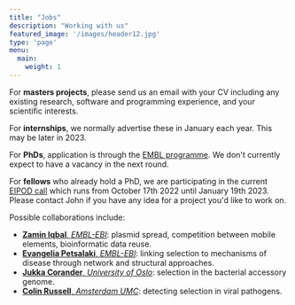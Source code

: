 ```yaml
---
title: "Jobs"
description: "Working with us"
featured_image: '/images/header12.jpg'
type: 'page'
menu:
  main:
    weight: 1
---
```


For **masters projects**, please send us an email with your CV including any existing research, software and programming
experience, and your scientific interests.

For **internships**, we normally advertise these in January each year. This may be later in 2023.

For **PhDs**, application is through the [EMBL programme](https://www.embl.org/about/info/embl-international-phd-programme/overview/). We don't currently expect to have a vacancy in the next round.

For **fellows** who already hold a PhD, we are participating
in the current [EIPOD call](https://www.embl.org/about/info/postdoctoral-programme/eipod-linc-exploring-life-in-context/) which runs from October 17th 2022 until January 19th 2023.
Please contact John if you have any idea for a project you'd like to work on.

Possible collaborations include:

- [**Zamin Iqbal**, *EMBL-EBI*](https://www.ebi.ac.uk/research/iqbal/): plasmid spread, competition between mobile elements, bioinformatic data reuse.
- [**Evangelia Petsalaki**, *EMBL-EBI*](https://www.ebi.ac.uk/research/petsalaki/): linking selection to mechanisms of disease through network and structural approaches.
- [**Jukka Corander**, *University of Oslo*](https://www.med.uio.no/imb/english/research/groups/probabilistic-inference-lab/index.html): selection in the bacterial accessory genome.
- [**Colin Russell**, *Amsterdam UMC*](https://www.amsterdamumc.org/en/research/researchers/colin-a.-russell.htm): detecting selection in viral pathogens.

